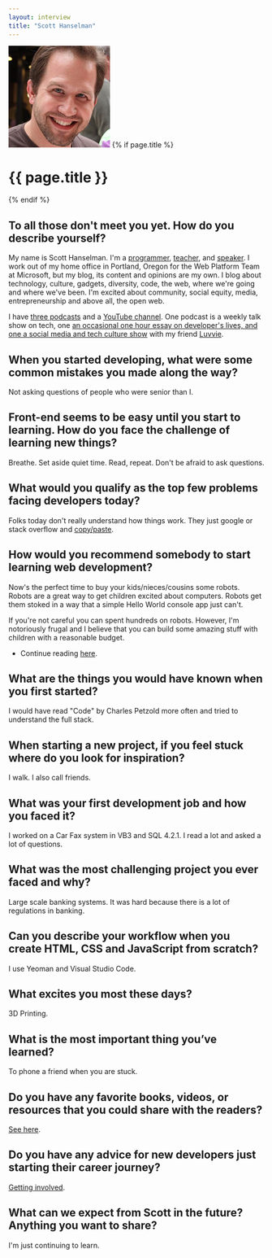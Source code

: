 ```yaml
---
layout: interview
title: "Scott Hanselman"
---
```

<img class="home-section__portrait" src="/images/portrait-scott-hanselman.jpg" alt="Photo Scott Hanselman"  />
{% if page.title %} 
  <h1 class="interviews__h1">{{ page.title }}</h1> 
{% endif %}

## To all those don't meet you yet. How do you describe yourself?

My name is Scott Hanselman. I'm a [programmer](http://github.com/shanselman), [teacher](http://www.hanselman.com/blog/), and [speaker](http://www.hanselman.com/speaking/). I work out of my home office in Portland, Oregon for the Web Platform Team at Microsoft, but my blog, its content and opinions are my own. I blog about technology, culture, gadgets, diversity, code, the web, where we're going and where we've been. I'm excited about community, social equity, media, entrepreneurship and above all, the open web.

I have [three podcasts](http://www.hanselman.com/podcasts/) and a [YouTube channel](https://www.youtube.com/user/shanselman). One podcast is a weekly talk show on tech, one [an occasional one hour essay on developer's lives, and one a social media and tech culture show](http://thisdeveloperslife.com/) with my friend [Luvvie](http://www.awesomelyluvvie.com/).

## When you started developing, what were some common mistakes you made along the way?

Not asking questions of people who were senior than I.
 
## Front-end seems to be easy until you start to learning. How do you face the challenge of learning new things?

Breathe. Set aside quiet time. Read, repeat. Don't be afraid to ask questions.
 
## What would you qualify as the top few problems facing developers today?

Folks today don't really understand how things work. They just google or stack overflow and [copy/paste](http://www.hanselman.com/blog/AmIReallyADeveloperOrJustAGoodGoogler.aspx). 
 
## How would you recommend somebody to start learning web development?

Now's the perfect time to buy your kids/nieces/cousins some robots. Robots are a great way to get children excited about computers. Robots get them stoked in a way that a simple Hello World console app just can't.

If you're not careful you can spent hundreds on robots. However, I'm notoriously frugal and I believe that you can build some amazing stuff with children with a reasonable budget.

- Continue reading [here](http://www.hanselman.com/blog/GettingStartedWithRobotsForKidsAndChildrenInSTEMThisHolidaySeason.aspx).
 
## What are the things you would have known when you first started?

I would have read "Code" by Charles Petzold more often and tried to understand the full stack.
 
## When starting a new project, if you feel stuck where do you look for inspiration?

I walk. I also call friends.
 
## What was your first development job and how you faced it?

I worked on a Car Fax system in VB3 and SQL 4.2.1. I read a lot and asked a lot of questions.
 
## What was the most challenging project you ever faced and why?

Large scale banking systems. It was hard because there is a lot of regulations in banking.
 
## Can you describe your workflow when you create HTML, CSS and JavaScript from scratch?

I use Yeoman and Visual Studio Code.
 
## What excites you most these days?

3D Printing.
 
## What is the most important thing you’ve learned?

To phone a friend when you are stuck. 
 
## Do you have any favorite books, videos, or resources that you could share with the readers?

[See here](http://www.hanselman.com/blog/SixEssentialLanguageAgnosticProgrammingBooks.aspx).
 
## Do you have any advice for new developers just starting their career journey?

[Getting involved](http://www.codenewbie.org/podcast/getting-involved).
 
## What can we expect from Scott in the future? Anything you want to share?

I'm just continuing to learn.
